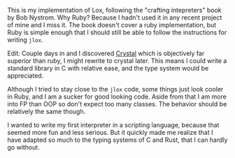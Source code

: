 This is my implementation of Lox, following the "crafting intepreters" book by Bob Nystrom.
Why Ruby? Because I hadn't used it in any recent project of mine and I miss it.
The book doesn't cover a ruby implementation,
but Ruby is simple enough that I should still be able to follow the instructions for writing `jlox`.

Edit:
Couple days in and I discovered [Crystal](https://crystal-lang.org/) which is objectively far superior than ruby,
I might rewrite to crystal later. This means I could write a standard library in C with relative ease, and the type system would be appreciated.

Although I tried to stay close to the `jlox` code, some things just look cooler in Ruby, and I am a sucker for good looking code.
Aside from that I am more into FP than OOP so don't expect too many classes.
The behavior should be relatively the same though.

I wanted to write my first interpreter in a scripting language, because that seemed more fun and less serious.
But it quickly made me realize that I have adapted so much to the typing systems of C and Rust, that I can hardly go without.
